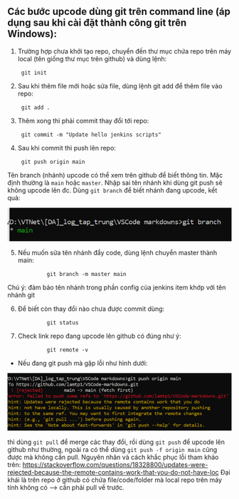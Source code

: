 ## Các bước upcode dùng git trên command line (áp dụng sau khi cài đặt thành công git trên Windows):

1. Trường hợp chưa khởi tạo repo, chuyển đến thư mục chứa repo trên máy local (tên giống thư mục trên github) và dùng lệnh:

        git init

2. Sau khi thêm file mới hoặc sửa file, dùng lệnh git add để thêm file vào repo:

        git add .

3. Thêm xong thì phải commit thay đổi tới repo:

        git commit -m "Update hello jenkins scripts"

4. Sau khi commit thì push lên repo:

        git push origin main

Tên branch (nhánh) upcode có thể xem trên github để biết thông tin. Mặc định thường là `main` hoặc `master`. Nhập sai tên nhánh khi dùng git push sẽ không upcode lên đc. Dùng `git branch` để biết nhánh đang upcode, kết quả:

![git1](../img/git1.PNG)

5. Nếu muốn sửa tên nhánh đẩy code, dùng lệnh chuyển master thành main:

                git branch -m master main

Chú ý: đảm bảo tên nhánh trong phần config của jenkins item khớp với tên nhánh git 

6. Để biết còn thay đổi nào chưa được commit dùng:

                git status

7. Check link repo đang upcode lên github có đúng như ý:

                git remote -v

- Nếu đang git push mà gặp lỗi như hình dưới:

![git3](../img/git3.PNG)

 thì dùng `git pull` để merge các thay đổi, rồi dùng `git push` để upcode lên github như thường, ngoài ra có thể dùng `git push -f origin main` cũng được mà không cần pull. Nguyên nhân và cách khắc phục lỗi tham khảo trên: https://stackoverflow.com/questions/18328800/updates-were-rejected-because-the-remote-contains-work-that-you-do-not-have-loc
Đại khái là trên repo ở github có chứa file/code/folder mà local repo trên máy tính không có --> cần phải pull về trước.
